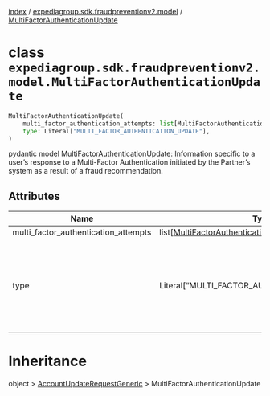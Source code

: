 [index](index.md) /
[expediagroup.sdk.fraudpreventionv2.model](expediagroup.sdk.fraudpreventionv2.model.md)
/ [MultiFactorAuthenticationUpdate](MultiFactorAuthenticationUpdate.md)

# class `expediagroup.sdk.fraudpreventionv2.model.MultiFactorAuthenticationUpdate`

```python
MultiFactorAuthenticationUpdate(
    multi_factor_authentication_attempts: list[MultiFactorAuthenticationAttempt],
    type: Literal["MULTI_FACTOR_AUTHENTICATION_UPDATE"],
)
```

pydantic model MultiFactorAuthenticationUpdate: Information specific to
a user’s response to a Multi-Factor Authentication initiated by the
Partner’s system as a result of a fraud recommendation.

## Attributes

| Name                                 | Type                                                                            | Required | Description                                                             |
| ------------------------------------ | ------------------------------------------------------------------------------- | -------- | ----------------------------------------------------------------------- |
| multi_factor_authentication_attempts | list\[[MultiFactorAuthenticationAttempt](MultiFactorAuthenticationAttempt.md)\] | True     | …                                                                       |
| type                                 | Literal\[“MULTI_FACTOR_AUTHENTICATION_UPDATE”\]                                 | True     | The categorized type of account update event from the Partner’s system. |

# Inheritance

object > [AccountUpdateRequestGeneric](AccountUpdateRequestGeneric.md)
\> MultiFactorAuthenticationUpdate
